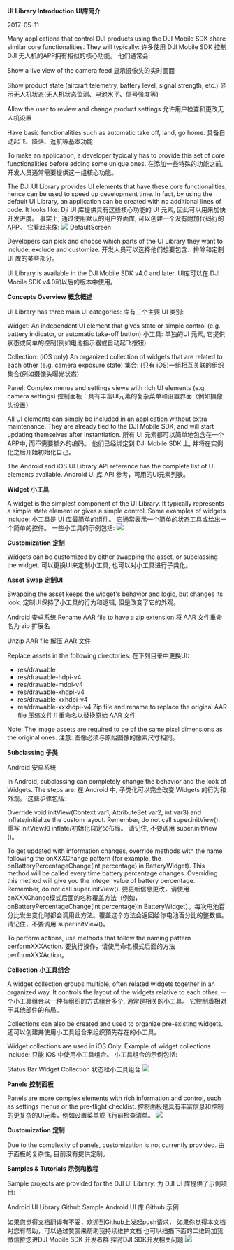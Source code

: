 **UI Library Introduction**
**UI库简介**

2017-05-11

Many applications that control DJI products using the DJI Mobile SDK share similar core functionalities. They will typically:
许多使用 DJI Mobile SDK  控制 DJI 无人机的APP拥有相似的核心功能。 他们通常会:

Show a live view of the camera feed 
显示摄像头的实时画面

Show product state (aircraft telemetry, battery level, signal strength, etc.) 
显示无人机状态(无人机状态监测、电池水平、信号强度等)

Allow the user to review and change product settings 
允许用户检查和更改无人机设置

Have basic functionalities such as automatic take off, land, go home. 
具备自动起飞、降落、返航等基本功能

To make an application, a developer typically has to provide this set of core functionalities before adding some unique ones.
在添加一些特殊的功能之前, 开发人员通常需要提供这一组核心功能。

The DJI UI Library provides UI elements that have these core functionalities, hence can be used to speed up development time. In fact, by using the default UI Library, an application can be created with no additional lines of code. It looks like:
Dji UI 库提供具有这些核心功能的 UI 元素, 因此可以用来加快开发进度。 事实上, 通过使用默认的用户界面库, 可以创建一个没有附加代码行的APP。 它看起来像:
![](https://devcn.djicdn.com/images/product-introduction/defaultScreen-78218e7dc8.png)
DefaultScreen

Developers can pick and choose which parts of the UI Library they want to include, exclude and customize.
开发人员可以选择他们想要包含、排除和定制UI 库的某些部分。

UI Library is available in the DJI Mobile SDK v4.0 and later.
UI库可以在 DJI Mobile SDK v4.0和以后的版本中使用。

**Concepts Overview**
**概念概述**

UI Library has three main UI categories:
库有三个主要 UI 类别:

Widget: An independent UI element that gives state or simple control (e.g. battery indicator, or automatic take-off button) 
小工具: 单独的UI 元素, 它提供状态或简单的控制(例如电池指示器或自动起飞按钮)

Collection: (iOS only) An organized collection of widgets that are related to each other (e.g. camera exposure state) 
集合: (只有 iOS)一组相互关联的组织集合(例如摄像头曝光状态)

Panel: Complex menus and settings views with rich UI elements (e.g. camera settings) 
控制面板：具有丰富UI元素的复杂菜单和设置界面（例如摄像头设置）

All UI elements can simply be included in an application without extra maintenance. They are already tied to the DJI Mobile SDK, and will start updating themselves after instantiation.
所有 UI 元素都可以简单地包含在一个APP中, 而不需要额外的编码。 他们已经绑定到 DJI Mobile SDK  上, 并将在实例化之后开始初始化自己。

The Android and iOS UI Library API reference has the complete list of UI elements available.
Android UI 库 API 参考，可用的UI元素列表。

**Widget**
**小工具**

A widget is the simplest component of the UI Library. It typically represents a simple state element or gives a simple control. Some examples of widgets include:
小工具是 UI 库最简单的组件。 它通常表示一个简单的状态工具或给出一个简单的控件。 一些小工具的示例包括:
![](images/获.PNG)
			
**Customization**
**定制**

Widgets can be customized by either swapping the asset, or subclassing the widget.
可以更换UI来定制小工具, 也可以对小工具进行子类化。

**Asset Swap**
**定制UI**

Swapping the asset keeps the widget's behavior and logic, but changes its look.
定制UI保持了小工具的行为和逻辑, 但是改变了它的外观。

Android
安卓系统
Rename AAR file to have a zip extension 
将 AAR 文件重命名为 zip 扩展名

Unzip AAR file 
解压 AAR 文件

Replace assets in the following directories: 
在下列目录中更换UI:
- res/drawable
- res/drawable-hdpi-v4
- res/drawable-mdpi-v4
- res/drawable-xhdpi-v4
- res/drawable-xxhdpi-v4
- res/drawable-xxxhdpi-v4
Zip file and rename to replace the original AAR file 
压缩文件并重命名以替换原始 AAR 文件

Note: The image assets are required to be of the same pixel dimensions as the original ones.
注意: 图像必须与原始图像的像素尺寸相同。

**Subclassing**
**子类**

Android
安卓系统

In Android, subclassing can completely change the behavior and the look of Widgets. The steps are:
在 Android 中, 子类化可以完全改变 Widgets 的行为和外观。 这些步骤包括:

Override void initView(Context var1, AttributeSet var2, int var3) and inflate/initialize the custom layout. Remember, do not call super.initView().
重写 initView和 inflate/初始化自定义布局。 请记住, 不要调用 super.initView ()。

To get updated with information changes, override methods with the name following the onXXXChange pattern (for example, the onBatteryPercentageChange(int percentage) in BatteryWidget). This method will be called every time battery percentage changes. Overriding this method will give you the integer value of battery percentage. Remember, do not call super.initView().
要更新信息更改，请使用onXXXChange模式后面的名称覆盖方法（例如，onBatteryPercentageChange(int percentage)in BatteryWidget）。每次电池百分比发生变化时都会调用此方法。覆盖这个方法会返回给你电池百分比的整数值。请记住，不要调用 super.initView()。

To perform actions, use methods that follow the naming pattern performXXXAction.
要执行操作，请使用命名模式后面的方法performXXXAction。

**Collection**
**小工具组合**

A widget collection groups multiple, often related widgets together in an organized way. It controls the layout of the widgets relative to each other.
一个小工具组合以一种有组织的方式组合多个, 通常是相关的小工具。 它控制着相对于其他部件的布局。

Collections can also be created and used to organize pre-existing widgets.
还可以创建并使用小工具组合来组织预先存在的小工具。

Widget collections are used in iOS Only. Example of widget collections include:
只能 iOS 中使用小工具组合。 小工具组合的示例包括:

Status Bar Widget Collection
状态栏小工具组合
![](https://devcn.djicdn.com/images/ux-sdk-introduction/statusBarWidgetCollections-ccb6351fbb.png)

**Panels**
**控制面板**

Panels are more complex elements with rich information and control, such as settings menus or the pre-flight checklist.
控制面板是具有丰富信息和控制的更复杂的UI元素，例如设置菜单或飞行前检查清单。
![](images/捕.PNG)

		
**Customization**
**定制**

Due to the complexity of panels, customization is not currently provided.
由于面板的复杂性, 目前没有提供定制。

**Samples & Tutorials**
**示例和教程**

Sample projects are provided for the DJI UI Library:
为 DJI UI 库提供了示例项目:

Android UI Library Github Sample
Android UI 库 Github 示例


如果您觉得文档翻译有不妥，欢迎到Github上发起push请求，
如果你觉得本文档对您有帮助，可以通过赞赏来帮助我持续维护文档
也可以扫描下面的二维码加我微信拉您进DJI Mobile SDK 开发者群 探讨DJI SDK开发相关问题
![](images/20180303_092058.jpg)